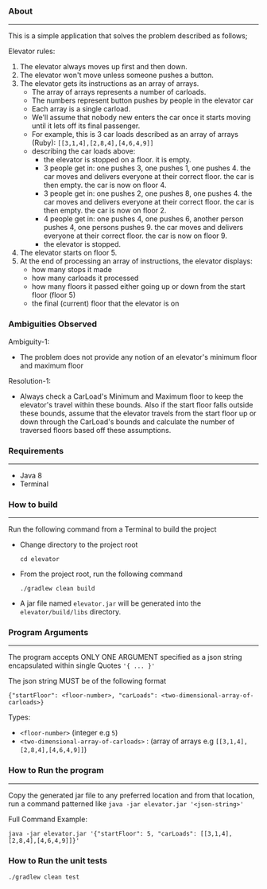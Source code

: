 ### About

---

This is a simple application that solves the problem described as follows;

Elevator rules:

1. The elevator always moves up first and then down.
2. The elevator won't move unless someone pushes a button.
3. The elevator gets its instructions as an array of arrays.
    - The array of arrays represents a number of carloads.
    - The numbers represent button pushes by people in the elevator car
    - Each array is a single carload.
    - We'll assume that nobody new enters the car once it starts moving until it lets off its final passenger.
    - For example, this is 3 car loads described as an array of arrays (Ruby):
      `[[3,1,4],[2,8,4],[4,6,4,9]]`
    - describing the car loads above:
        - the elevator is stopped on a floor. it is empty.
        - 3 people get in: one pushes 3, one pushes 1, one pushes 4. the car moves and delivers everyone at their
          correct floor. the car is then empty. the car is now on floor 4.
        - 3 people get in: one pushes 2, one pushes 8, one pushes 4. the car moves and delivers everyone at their
          correct floor. the car is then empty. the car is now on floor 2.
        - 4 people get in: one pushes 4, one pushes 6, another person pushes 4, one persons pushes 9. the car moves and
          delivers everyone at their correct floor. the car is now on floor 9.
        - the elevator is stopped.
4. The elevator starts on floor 5.
5. At the end of processing an array of instructions, the elevator displays:
    - how many stops it made
    - how many carloads it processed
    - how many floors it passed either going up or down from the start floor (floor 5)
    - the final (current) floor that the elevator is on

### Ambiguities Observed

Ambiguity-1:

- The problem does not provide any notion of an elevator's minimum floor and maximum floor

Resolution-1:

- Always check a CarLoad's Minimum and Maximum floor to keep the elevator's travel within these bounds. Also if the
  start floor falls outside these bounds, assume that the elevator travels from the start floor up or down through the
  CarLoad's bounds and calculate the number of traversed floors based off these assumptions.

### Requirements

---

- Java 8
- Terminal

### How to build

---

Run the following command from a Terminal to build the project

- Change directory to the project root
    ```
    cd elevator
    ```

- From the project root, run the following command
    ```
    ./gradlew clean build
    ```

- A jar file named `elevator.jar` will be generated into the `elevator/build/libs` directory.

### Program Arguments

---

The program accepts ONLY ONE ARGUMENT specified as a json string encapsulated within single Quotes `'{ ... }'`

The json string MUST be of the following format

```
{"startFloor": <floor-number>, "carLoads": <two-dimensional-array-of-carloads>}
```

Types:

- `<floor-number>` (integer e.g `5`)
- `<two-dimensional-array-of-carloads>` : (array of arrays e.g `[[3,1,4],[2,8,4],[4,6,4,9]]`)

### How to Run the program

---

Copy the generated jar file to any preferred location and from that location, run a command patterned
like `java -jar elevator.jar '<json-string>'`

Full Command Example:

```
java -jar elevator.jar '{"startFloor": 5, "carLoads": [[3,1,4],[2,8,4],[4,6,4,9]]}'
```

### How to Run the unit tests
```
./gradlew clean test
```

